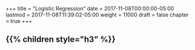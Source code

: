 +++
title = "Logistic Regression"
date = 2017-11-08T00:00:00-05:00
lastmod = 2017-11-08T11:39:02-05:00
weight = 11000
draft = false
chapter = true
+++

{{% children style="h3" %}}
-----------------
